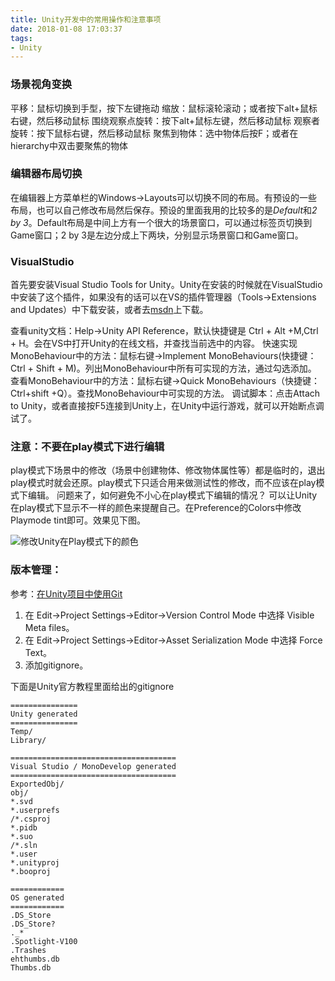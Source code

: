 ```yaml
---
title: Unity开发中的常用操作和注意事项
date: 2018-01-08 17:03:37
tags:
- Unity
---
```

### 场景视角变换
平移：鼠标切换到手型，按下左键拖动
缩放：鼠标滚轮滚动；或者按下alt+鼠标右键，然后移动鼠标
围绕观察点旋转：按下alt+鼠标左键，然后移动鼠标
观察者旋转：按下鼠标右键，然后移动鼠标
聚焦到物体：选中物体后按F；或者在hierarchy中双击要聚焦的物体

### 编辑器布局切换
在编辑器上方菜单栏的Windows->Layouts可以切换不同的布局。有预设的一些布局，也可以自己修改布局然后保存。预设的里面我用的比较多的是*Default*和*2 by 3*。Default布局是中间上方有一个很大的场景窗口，可以通过标签页切换到Game窗口；2 by 3是左边分成上下两块，分别显示场景窗口和Game窗口。<!-- more -->

### VisualStudio
首先要安装Visual Studio Tools for Unity。Unity在安装的时候就在VisualStudio中安装了这个插件，如果没有的话可以在VS的插件管理器（Tools->Extensions and Updates）中下载安装，或者去[msdn](https://visualstudiogallery.msdn.microsoft.com/site/search?f%5B0%5D.Type=RootCategory&f%5B0%5D.Value=tools&f%5B1%5D.Type=Tag&f%5B1%5D.Value=unity%203D%20script%20c%23%20debug%20breakpoint)上下载。

查看unity文档：Help->Unity API Reference，默认快捷键是 Ctrl + Alt +M,Ctrl + H。会在VS中打开Unity的在线文档，并查找当前选中的内容。
快速实现MonoBehaviour中的方法：鼠标右键->Implement MonoBehaviours(快捷键：Ctrl + Shift + M)。列出MonoBehaviour中所有可实现的方法，通过勾选添加。
查看MonoBehaviour中的方法：鼠标右键->Quick MonoBehaviours（快捷键：Ctrl+shift +Q）。查找MonoBehaviour中可实现的方法。
调试脚本：点击Attach to Unity，或者直接按F5连接到Unity上，在Unity中运行游戏，就可以开始断点调试了。

### 注意：不要在play模式下进行编辑
play模式下场景中的修改（场景中创建物体、修改物体属性等）都是临时的，退出play模式时就会还原。play模式下只适合用来做测试性的修改，而不应该在play模式下编辑。
问题来了，如何避免不小心在play模式下编辑的情况？
可以让Unity在play模式下显示不一样的颜色来提醒自己。在Preference的Colors中修改Playmode tint即可。效果见下图。

![修改Unity在Play模式下的颜色](http://upload-images.jianshu.io/upload_images/196189-715f1865280266cb.png?imageMogr2/auto-orient/strip%7CimageView2/2/w/1240 "修改Unity在Play模式下的颜色")

### 版本管理：
参考：[在Unity项目中使用Git](http://www.cnblogs.com/CodeCabin/p/3960453.html)
1. 在 Edit->Project Settings->Editor->Version Control Mode 中选择 Visible Meta files。
1. 在 Edit->Project Settings->Editor->Asset Serialization Mode 中选择 Force Text。
1. 添加gitignore。

下面是Unity官方教程里面给出的gitignore

    =============== 
    Unity generated
    ===============
    Temp/
    Library/
    
    =====================================
    Visual Studio / MonoDevelop generated
    =====================================
    ExportedObj/
    obj/
    *.svd
    *.userprefs
    /*.csproj
    *.pidb
    *.suo
    /*.sln
    *.user
    *.unityproj
    *.booproj
    
    ============
    OS generated
    ============
    .DS_Store
    .DS_Store?
    ._*
    .Spotlight-V100
    .Trashes
    ehthumbs.db
    Thumbs.db

